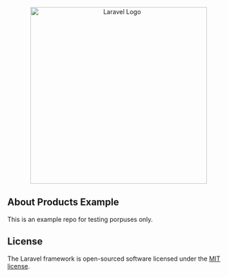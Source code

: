 <p align="center"><a href="https://laravel.com" target="_blank"><img src="https://raw.githubusercontent.com/laravel/art/master/logo-lockup/5%20SVG/2%20CMYK/1%20Full%20Color/laravel-logolockup-cmyk-red.svg" width="400" alt="Laravel Logo"></a></p>

## About Products Example
This is an example repo for testing porpuses only.

## License

The Laravel framework is open-sourced software licensed under the [MIT license](https://opensource.org/licenses/MIT).
